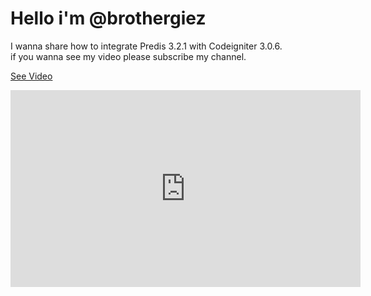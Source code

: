 <!DOCTYPE html>
<head>
	<title>Codeigniter 3.0.6 with Predis 3.2.1</title>
	<!-- <link rel="stylesheet" type="text/css" href="//maxcdn.bootstrapcdn.com/bootstrap/3.3.4/css/bootstrap.min.css"> -->
	  <!-- jquery.js -->
	<!-- <script src="//ajax.googleapis.com/ajax/libs/jquery/1.11.0/jquery.min.js" type="text/javascript"></script> -->
	<!-- bootstrap.js -->
	<!-- <script src="//maxcdn.bootstrapcdn.com/bootstrap/3.3.2/js/bootstrap.min.js" type="text/javascript"></script> -->
</head>
<body>
	<div class="container-fluid">
  		<div class="row">
  			<div class="jumbotron">
  				<h1>Hello i'm @brothergiez</h1>
  				<p>I wanna share how to integrate Predis 3.2.1 with Codeigniter 3.0.6.<br>
  				if you wanna see my video please subscribe my channel. 
  				</p>
  				<p><a class="btn btn-primary btn-lg" href="https://www.youtube.com/watch?v=dKhFzaXZ6Uc" role="button">See Video</a></p>
			</div>
  		</div>
  		<div class="row">
  			<iframe width="560" height="315" src="https://www.youtube.com/embed/dKhFzaXZ6Uc" frameborder="0" allowfullscreen></iframe>
  		</div>
	</div>
</body>
</html>
